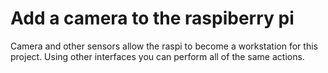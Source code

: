 # Add a camera to the raspiberry pi 
Camera and other sensors allow the raspi to become a workstation for this project. Using other interfaces you can perform all of the same actions.